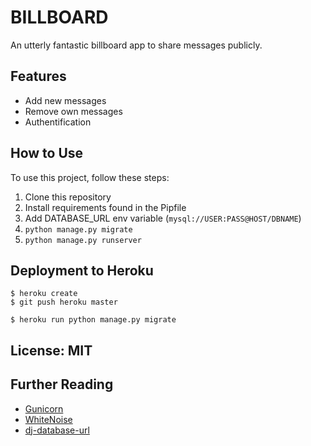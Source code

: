 # BILLBOARD

An utterly fantastic billboard app to share messages publicly.

## Features

- Add new messages
- Remove own messages
- Authentification

## How to Use

To use this project, follow these steps:

1. Clone this repository
2. Install requirements found in the Pipfile
3. Add DATABASE_URL env variable (`mysql://USER:PASS@HOST/DBNAME`)
4. `python manage.py migrate`
5. `python manage.py runserver`

## Deployment to Heroku

    $ heroku create
    $ git push heroku master

    $ heroku run python manage.py migrate


## License: MIT

## Further Reading

- [Gunicorn](https://warehouse.python.org/project/gunicorn/)
- [WhiteNoise](https://warehouse.python.org/project/whitenoise/)
- [dj-database-url](https://warehouse.python.org/project/dj-database-url/)
